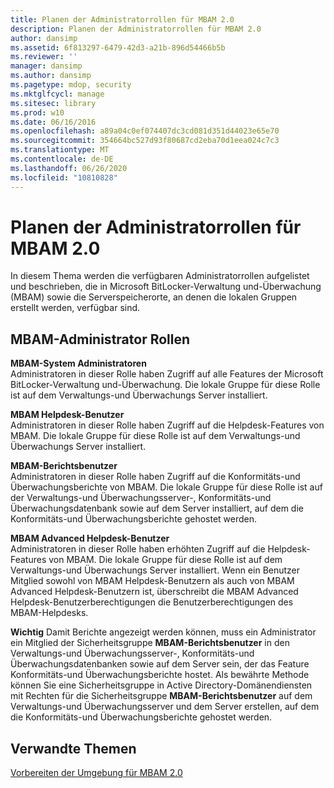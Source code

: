 ```yaml
---
title: Planen der Administratorrollen für MBAM 2.0
description: Planen der Administratorrollen für MBAM 2.0
author: dansimp
ms.assetid: 6f813297-6479-42d3-a21b-896d54466b5b
ms.reviewer: ''
manager: dansimp
ms.author: dansimp
ms.pagetype: mdop, security
ms.mktglfcycl: manage
ms.sitesec: library
ms.prod: w10
ms.date: 06/16/2016
ms.openlocfilehash: a89a04c0ef074407dc3cd081d351d44023e65e70
ms.sourcegitcommit: 354664bc527d93f80687cd2eba70d1eea024c7c3
ms.translationtype: MT
ms.contentlocale: de-DE
ms.lasthandoff: 06/26/2020
ms.locfileid: "10810828"
---
```

# Planen der Administratorrollen für MBAM 2.0


In diesem Thema werden die verfügbaren Administratorrollen aufgelistet und beschrieben, die in Microsoft BitLocker-Verwaltung und-Überwachung (MBAM) sowie die Serverspeicherorte, an denen die lokalen Gruppen erstellt werden, verfügbar sind.

## MBAM-Administrator Rollen


<a href="" id="---------------mbam-system-administrators"></a> **MBAM-System Administratoren**  
Administratoren in dieser Rolle haben Zugriff auf alle Features der Microsoft BitLocker-Verwaltung und-Überwachung. Die lokale Gruppe für diese Rolle ist auf dem Verwaltungs-und Überwachungs Server installiert.

<a href="" id="---------------mbam-helpdesk-users"></a> **MBAM Helpdesk-Benutzer**  
Administratoren in dieser Rolle haben Zugriff auf die Helpdesk-Features von MBAM. Die lokale Gruppe für diese Rolle ist auf dem Verwaltungs-und Überwachungs Server installiert.

<a href="" id="---------------mbam-report-users"></a> **MBAM-Berichtsbenutzer**  
Administratoren in dieser Rolle haben Zugriff auf die Konformitäts-und Überwachungsberichte von MBAM. Die lokale Gruppe für diese Rolle ist auf der Verwaltungs-und Überwachungsserver-, Konformitäts-und Überwachungsdatenbank sowie auf dem Server installiert, auf dem die Konformitäts-und Überwachungsberichte gehostet werden.

<a href="" id="---------------mbam-advanced-helpdesk-users"></a> **MBAM Advanced Helpdesk-Benutzer**  
Administratoren in dieser Rolle haben erhöhten Zugriff auf die Helpdesk-Features von MBAM. Die lokale Gruppe für diese Rolle ist auf dem Verwaltungs-und Überwachungs Server installiert. Wenn ein Benutzer Mitglied sowohl von MBAM Helpdesk-Benutzern als auch von MBAM Advanced Helpdesk-Benutzern ist, überschreibt die MBAM Advanced Helpdesk-Benutzerberechtigungen die Benutzerberechtigungen des MBAM-Helpdesks.

**Wichtig**  Damit Berichte angezeigt werden können, muss ein Administrator ein Mitglied der Sicherheitsgruppe **MBAM-Berichtsbenutzer** in den Verwaltungs-und Überwachungsserver-, Konformitäts-und Überwachungsdatenbanken sowie auf dem Server sein, der das Feature Konformitäts-und Überwachungsberichte hostet. Als bewährte Methode können Sie eine Sicherheitsgruppe in Active Directory-Domänendiensten mit Rechten für die Sicherheitsgruppe **MBAM-Berichtsbenutzer** auf dem Verwaltungs-und Überwachungsserver und dem Server erstellen, auf dem die Konformitäts-und Überwachungsberichte gehostet werden.

 

## Verwandte Themen


[Vorbereiten der Umgebung für MBAM 2.0](preparing-your-environment-for-mbam-20-mbam-2.md)

 

 





